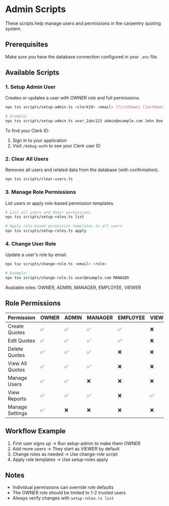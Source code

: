 # Admin Scripts

These scripts help manage users and permissions in the carpentry quoting system.

## Prerequisites

Make sure you have the database connection configured in your `.env` file.

## Available Scripts

### 1. Setup Admin User
Creates or updates a user with OWNER role and full permissions.

```bash
npx tsx scripts/setup-admin.ts <clerkId> <email> [firstName] [lastName]

# Example:
npx tsx scripts/setup-admin.ts user_2abc123 admin@example.com John Doe
```

To find your Clerk ID:
1. Sign in to your application
2. Visit `/debug-auth` to see your Clerk user ID

### 2. Clear All Users
Removes all users and related data from the database (with confirmation).

```bash
npx tsx scripts/clear-users.ts
```

### 3. Manage Role Permissions
List users or apply role-based permission templates.

```bash
# List all users and their permissions
npx tsx scripts/setup-roles.ts list

# Apply role-based permission templates to all users
npx tsx scripts/setup-roles.ts apply
```

### 4. Change User Role
Update a user's role by email.

```bash
npx tsx scripts/change-role.ts <email> <role>

# Example:
npx tsx scripts/change-role.ts user@example.com MANAGER
```

Available roles: OWNER, ADMIN, MANAGER, EMPLOYEE, VIEWER

## Role Permissions

| Permission | OWNER | ADMIN | MANAGER | EMPLOYEE | VIEWER |
|------------|-------|-------|---------|----------|--------|
| Create Quotes | ✅ | ✅ | ✅ | ✅ | ❌ |
| Edit Quotes | ✅ | ✅ | ✅ | ✅ | ❌ |
| Delete Quotes | ✅ | ✅ | ✅ | ❌ | ❌ |
| View All Quotes | ✅ | ✅ | ✅ | ❌ | ❌ |
| Manage Users | ✅ | ✅ | ❌ | ❌ | ❌ |
| View Reports | ✅ | ✅ | ✅ | ❌ | ✅ |
| Manage Settings | ✅ | ❌ | ❌ | ❌ | ❌ |

## Workflow Example

1. First user signs up → Run setup-admin to make them OWNER
2. Add more users → They start as VIEWER by default
3. Change roles as needed → Use change-role script
4. Apply role templates → Use setup-roles apply

## Notes

- Individual permissions can override role defaults
- The OWNER role should be limited to 1-2 trusted users
- Always verify changes with `setup-roles.ts list`